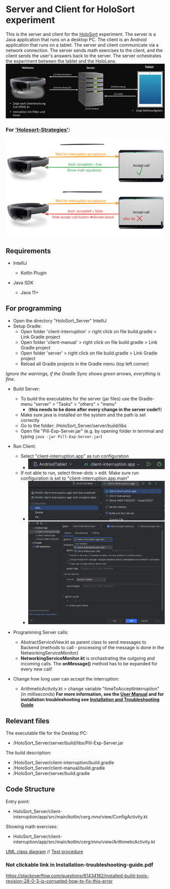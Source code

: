 # Server and Client for HoloSort experiment
This is the server and client for the [HoloSort](https://gitlab2.informatik.uni-wuerzburg.de/s407742/holosort) experiment.
The server is a Java application that runs on a desktop PC.
The client is an Android application that runs on a tablet.
The server and client communicate via a network connection.
The server sends math exercises to the client, and the client sends the user's answers back to the server.
The server ochestrates the experiment between the tablet and the HoloLens.
![img_3.png](sources%2Fimg_3.png)

### For ['Holosort-Strategies'](https://gitlab2.informatik.uni-wuerzburg.de/s407742/holosort-strategies):
![Interruption_handling.png](sources%2FInterruption_handling.png)
## Requirements

- IntelliJ
    - Kotlin Plugin 

- Java SDK
    - Java 11+

## For programming

- Open the directory "HoloSort_Server" IntelliJ
- Setup Gradle:
  - Open folder 'client-interruption' > right click on file build.gradle > Link Gradle project
  - Open folder 'client-manual' > right click on file build.gradle > Link Gradle project
  - Open folder 'server' > right click on file build.gradle > Link Gradle project
  - Reload all Gradle projects in the Gradle menu (top left corner)
  
_Ignore the warnings, if the Gradle Sync shows green arrows, everything is fine._

- Build Server:
  - To build the executables for the server (jar files) use the Gradle-menu "server" > "Tasks" > "others" > "menu"
    - (**this needs to be done after every change in the server code!!**)
  - Make sure java is installed on the system and the path is set correctly
  - Go to the folder: /HoloSort_Server/server/build/libs
  - Open file "Pill-Exp-Server.jar"  (e.g. by opening folder in terminal and typing `java -jar Pill-Exp-Server.jar`)

- Run Client: 
  - Select "client-interruption.app" as run configuration 
    - ![img.png](sources%2Fimg.png)
  - If not able to run, select three-dots > edit. Make sure run configuration is set to "client-interruption.app.main" 
    - ![img_2.png](sources%2Fimg_2.png)
    - ![img_1.png](sources%2Fimg_1.png)
   
- Programming Server calls:
  - AbstractServiceView.kt as parent class to send messages to Backend (methods to call - processing of the message is done in the NetworkingServiceMonitor)
  - **NetworkingServiceMonitor.kt** is orchastrating the outgoing and incoming calls. The **onMessage()** method has to be expanded for every new call!

- Change how long user can accept the interruption: 
  - ArithmeticActivity.kt > change variable "timeToAcceptInterruption" (in milliseconds)
**For more information, see the [User Manual](sources/Einführung_Programmcode.pdf) and for installation troubleshooting see [Installation and Troubleshooting Guide](sources/Installation-troubleshooting-guide.pdf)** 
## Relevant files

The executable file for the Desktop PC:
- /HoloSort_Server/server/build/libs/Pill-Exp-Server.jar

The build description:
- /HoloSort_Server/client-interruption/build.gradle
- /HoloSort_Server/client-manual/build.gradle
- /HoloSort_Server/server/build.gradle

## Code Structure

Entry point:
  - HoloSort_Server/client-interruption/app/src/main/kotlin/cerg.mnv/view/ConfigActivity.kt

Showing math exercises:
  - HoloSort_Server/client-interruption/app/src/main/kotlin/cerg/mnv/view/ArithmeticActivity.kt


[UML class diagram](kotlin-tornadofx-gradlemnv/docs/HMDLag-UML.drawio.pdf) //
[Test procedure](kotlin-tornadofx-gradlemnv/docs/HMDLag_Interaction.drawio.pdf)

### Not clickable link in Installation-troubleshooting-guide.pdf
https://stackoverflow.com/questions/61434182/installed-build-tools-revision-28-0-3-is-corrupted-how-to-fix-this-error
